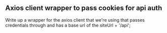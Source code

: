 ## Axios client wrapper to pass cookies for api auth
Write up a wrapper for the axios client that we're using that passes credentials through and has a base url of the siteUrl + '/api';